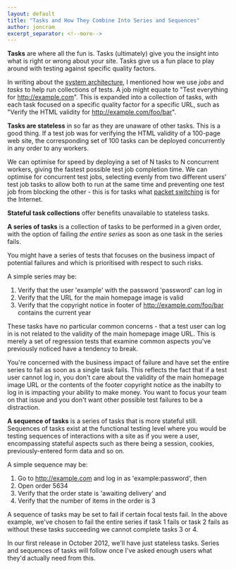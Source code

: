 ```yaml
---
layout: default
title: "Tasks and How They Combine Into Series and Sequences"
author: joncram
excerpt_separator: <!--more-->
---
```

    
**Tasks** are where all the fun is. Tasks (ultimately) give you the insight
into what is right or wrong about your site. Tasks give us a fun place to play
around with testing against specific quality factors.

In writing about the [system architecture](/architecture-overview/),
I mentioned how we use *jobs* and *tasks* to help run collections
of tests. A job might equate to "Test everything for http://example.com". This
is expanded into a collection of tasks, with each task focused on a specific
quality factor for a specific URL, such as "Verify the HTML validity for http://example.com/foo/bar".

<!--more-->

**Tasks are stateless** in so far as they are unaware of other tasks. This is a good thing.
If a test job was for verifying the HTML validity of a 100-page web site, the corresponding set of
100 tasks can be deployed concurrently in any order to any workers.

We can optimise for speed by deploying a set of N tasks to N concurrent workers, giving the fastest possible test job
completion time. We can optimise for concurrent test jobs, selecting evenly from two different
users' test job tasks to allow both to run at the same time and preventing one test job
from blocking the other - this is for tasks what [packet switching](https://en.wikipedia.org/wiki/Packet_switching) is for the Internet.

**Stateful task collections** offer benefits unavailable to stateless tasks.

**A series of tasks** is a collection of tasks to be performed in a given order,
with the option of failing *the entire series* as soon as one task in the series fails.

You might have a series of tests that focuses on the business impact of potential failures
and which is prioritised with respect to such risks.

A simple series may be:

1. Verify that the user 'example' with the password 'password' can log in
2. Verify that the URL for the main homepage image is valid
3. Verify that the copyright notice in footer of http://example.com/foo/bar contains the current year

These tasks have no particular common concerns - that a test user can log in
is not related to the validity of the main homepage image URL. This is merely a set of regression tests
that examine common aspects you've previously noticed have a tendency to break.

You're concerned with the business impact of failure and have set the entire
series to fail as soon as a single task fails. This reflects the fact that if a test
user cannot log in, you don't care about the validity of the main homepage image URL
or the contents of the footer copyright notice as the inabilty to log in is impacting
your ability to make money. You want to focus your team on that issue and you don't
want other possible test failures to be a distraction.

**A sequence of tasks** is a series of tasks that is more stateful still. Sequences of tasks
exist at the functional testing level where you would be testing sequences of interactions
with a site as if you were a user, encompassing stateful aspects such as there being a session, cookies,
previously-entered form data and so on.

A simple sequence may be:

1. Go to http://example.com and log in as 'example:password', then
2. Open order 5634
3. Verify that the order state is 'awaiting delivery' and
4. Verify that the number of items in the order is 3

A sequence of tasks may be set to fail if certain focal tests fail. In the above
example, we've chosen to fail the entire series if task 1 fails or task 2 fails
as without these tasks succeeding we cannot complete tasks 3 or 4.

In our first release in October 2012, we'll have just stateless
tasks. Series and sequences of tasks will follow once I've asked enough users what they'd actually need from this.
